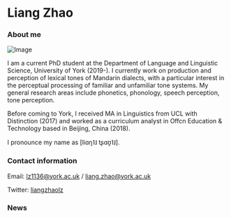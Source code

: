 # Liang Zhao

### About me

![Image]()

I am a current PhD student at the Department of Language and Linguistic Science, University of York (2019-). I currently work on production and perception of lexical tones of Mandarin dialects, with a particular interest in the perceptual processing of familiar and unfamiliar tone systems.  My general research areas include phonetics, phonology, speech perception, tone perception.  

Before coming to York, I received MA in Linguistics from UCL with Distinction (2017) and worked as a curriculum analyst in Offcn Education & Technology based in Beijing, China (2018).

I pronounce my name as  [liɑŋ˥˩  tʂɑʊ̯˥˩].

### Contact information

Email: lz1136@york.ac.uk / liang.zhao@york.ac.uk

Twitter: [liangzhaolz](https://twitter.com/liangzhaolz)

### News


